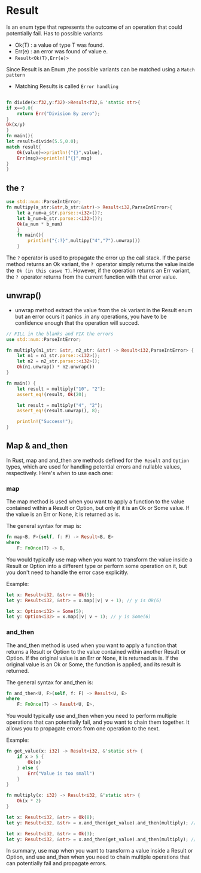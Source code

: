 # Result
Is an enum type that represents the outcome of an operation that could potentially fail.
Has to possible variants
   - Ok(T) : a value of type T was found.
   - Err(e) : an error was found of value e.
 - `Result<Ok(T),Err(e)>`

 Since Result is an Enum ,the possible variants can be matched using a ``Match pattern``
- Matching Results is called `Error handling`

```rust

fn divide(x:f32,y:f32)->Result<f32,& 'static str>{
if x==0.0{
    return Err("Division By zero");
}
Ok(x/y)
}
fn main(){
let result=divide(5.5,0.0);
match result{
    Ok(value)=>println!("{}",value),
    Err(msg)=>println!("{}",msg)
}
}
```
## the `?`
```rust
use std::num::ParseIntError;
fn multipy(a_str:&str,b_str:&str)-> Result<i32,ParseIntError>{
    let a_num=a_str.parse::<i32>()?;
    let b_num=b_str.parse::<i32>()?;
    Ok(a_num * b_num)
    }
    fn main(){
        println!("{:?}",multipy("4","7").unwrap())
    }
```
The `?` operator is used to propagate the error up the call stack. If the parse method returns an Ok variant, the `? `operator simply returns the value inside the` Ok (in this caswe T)`. However, if the operation returns an Err variant, the `? `operator returns from the current function with that error value.
## unwrap()  
- unwrap method  extract the value from the ok variant in the Result enum but an error ocurs it panics .in any operations, you have to be confidence enough that the operation will succed.

```rust
// FILL in the blanks and FIX the errors
use std::num::ParseIntError;

fn multiply(n1_str: &str, n2_str: &str) -> Result<i32,ParseIntError> {
    let n1 = n1_str.parse::<i32>();
    let n2 = n2_str.parse::<i32>();
    Ok(n1.unwrap() * n2.unwrap())
}

fn main() {
    let result = multiply("10", "2");
    assert_eq!(result, Ok(20);

    let result = multiply("4", "2");
    assert_eq!(result.unwrap(), 8);

    println!("Success!");
}
```
 
 ## Map & and_then
 In Rust, map and and_then are methods defined for the` Result` and `Option` types, which are used for handling potential errors and nullable values, respectively. Here's when to use each one:

### map

The map method is used when you want to apply a function to the value contained within a Result or Option, but only if it is an Ok or Some value. If the value is an Err or None, it is returned as is.

The general syntax for map is:

```rust
fn map<B, F>(self, f: F) -> Result<B, E>
where
    F: FnOnce(T) -> B,
```
You would typically use map when you want to transform the value inside a Result or Option into a different type or perform some operation on it, but you don't need to handle the error case explicitly.

Example:

```rust
let x: Result<i32, &str> = Ok(5);
let y: Result<i32, &str> = x.map(|v| v + 1); // y is Ok(6)

let x: Option<i32> = Some(5);
let y: Option<i32> = x.map(|v| v + 1); // y is Some(6) 

```

### and_then

The and_then method is used when you want to apply a function that returns a Result or Option to the value contained within another Result or Option. If the original value is an Err or None, it is returned as is. If the original value is an Ok or Some, the function is applied, and its result is returned.

The general syntax for and_then is:

```rust 
fn and_then<U, F>(self, f: F) -> Result<U, E>
where
    F: FnOnce(T) -> Result<U, E>,
```

You would typically use and_then when you need to perform multiple operations that can potentially fail, and you want to chain them together. It allows you to propagate errors from one operation to the next.

Example:

```rust
fn get_value(x: i32) -> Result<i32, &'static str> {
    if x > 5 {
        Ok(x)
    } else {
        Err("Value is too small")
    }
}

fn multiply(x: i32) -> Result<i32, &'static str> {
    Ok(x * 2)
}

let x: Result<i32, &str> = Ok(8);
let y: Result<i32, &str> = x.and_then(get_value).and_then(multiply); // y is Ok(16)

let x: Result<i32, &str> = Ok(3);
let y: Result<i32, &str> = x.and_then(get_value).and_then(multiply); // y is Err("Value is too small")
```

In summary, use map when you want to transform a value inside a Result or Option, and use and_then when you need to chain multiple operations that can potentially fail and propagate errors.